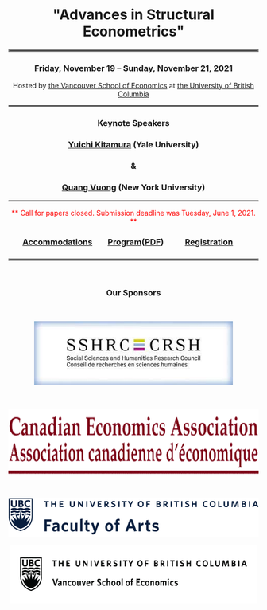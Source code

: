 <h1 align = "center">"Advances in Structural Econometrics" </h1>
<hr style="border:2px solid gray"> 
<h3 align = "center"> Friday, November 19 – Sunday, November 21, 2021 </h3>
<div align = "center"><span> Hosted by <a href = "https://economics.ubc.ca/" target="_blank">the Vancouver School of Economics</a> at <a href = "https://www.ubc.ca/" target="_blank">the University of British Columbia</a></span></div>
<hr style="border:1px solid gray"> 

<h3 align = "center">Keynote Speakers</h3>
 
<h3 align = "center"><strong><a href = "https://economics.yale.edu/people/faculty/yuichi-kitamura" target="_blank">Yuichi Kitamura</a></strong> (Yale University)</h3>
<h3 align = "center"><strong>&</strong></h3>
<h3 align = "center"><strong><a href = "https://as.nyu.edu/faculty/quang-vuong0.html" target="_blank">Quang Vuong</a></strong> (New York University)</h3>
<hr style="border:1px solid gray">

<div align = "center"><span style = "color:red">** Call for papers closed. Submission deadline was Tuesday, June 1, 2021. **</span></div>

<h3 align = "center"> <a href="Accommodation.html">Accommodations</a> &nbsp;&nbsp;&nbsp;&nbsp;&nbsp;&nbsp;&nbsp;<a href="Program_2021.html" target="_blank">Program</a>(<a href="Program_2021.pdf" target="_blank">PDF</a>) &nbsp; &nbsp; &nbsp; &nbsp; &nbsp; <a href="Registration.html">Registration</a>&nbsp;&nbsp;&nbsp;&nbsp;&nbsp;&nbsp;</h3>
<h3 align = "center"></h3>
<hr style="border:2px solid gray"> 

<p>&nbsp;</p>
<h3 align = "center">Our Sponsors</h3>
<p>&nbsp;</p>
<p align = "center"><a href="https://www.sshrc-crsh.gc.ca/home-accueil-eng.aspx" target="_blank"><img alt="" img src="sponsors/SSHRC_logo.jpg" style="height:129px; width:400px"></a></p>
<p>&nbsp;</p>
<p align = "center"><a href="https://www.economics.ca/cpages/home" target="_blank"><img alt="" src="sponsors/CEA_logo.png" style="height:130px; width:600px"></a></p>
<p>&nbsp;</p>
<p align = "center"><a href="https://www.arts.ubc.ca/" target="_blank"><img alt="" src="sponsors/UBCFA_logo.png" style="height:118; width:565px"></a></p>
<p align = "center"><a href="https://economics.ubc.ca" target="_blank"><img alt="" src="sponsors/VSE_logo.png" style="height:117px; width:500px"></a></p>


